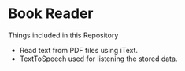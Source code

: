 # Book Reader

Things included in this Repository
- Read text from PDF files using iText.
- TextToSpeech used for listening the stored data.
